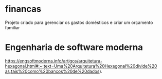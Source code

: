 # financas
Projeto criado para gerenciar os gastos domésticos e criar um orçamento familiar  

# Engenharia de software moderna
https://engsoftmoderna.info/artigos/arquitetura-hexagonal.html#:~:text=Uma%20Arquitetura%20Hexagonal%20divide%20as,tais%20como%20bancos%20de%20dados).
